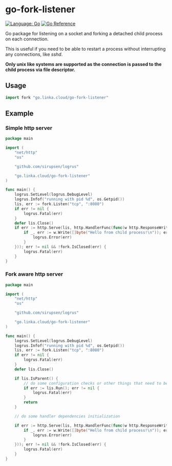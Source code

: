 # go-fork-listener

[![Language: Go](https://img.shields.io/badge/lang-Go-6ad7e5.svg?style=flat-square&logo=go)](https://golang.org/)
[![Go Reference](https://pkg.go.dev/badge/go.linka.cloud/go-fork-listener.svg)](https://pkg.go.dev/go.linka.cloud/go-fork-listener)

Go package for listening on a socket and forking a detached child process on each connection.

This is useful if you need to be able to restart a process without interrupting any connections, like *sshd*.

**Only unix like systems are supported as the connection is passed to the child process via file descriptor.**

## Usage

```go
import fork "go.linka.cloud/go-fork-listener"
```

## Example


### Simple http server

```go
package main

import (
	"net/http"
	"os"

	"github.com/sirupsen/logrus"

	"go.linka.cloud/go-fork-listener"
)

func main() {
	logrus.SetLevel(logrus.DebugLevel)
	logrus.Infof("running with pid %d", os.Getpid())
	lis, err := fork.Listen("tcp", ":8080")
	if err != nil {
		logrus.Fatal(err)
	}
	defer lis.Close()
	if err := http.Serve(lis, http.HandlerFunc(func(w http.ResponseWriter, r *http.Request) {
		if _, err := w.Write([]byte("Hello from child process!\n")); err != nil {
			logrus.Error(err)
		}
	})); err != nil && !fork.IsClosed(err) {
		logrus.Fatal(err)
	}
}
```

### Fork aware http server

```go
package main

import (
	"net/http"
	"os"

	"github.com/sirupsen/logrus"

	"go.linka.cloud/go-fork-listener"
)

func main() {
	logrus.SetLevel(logrus.DebugLevel)
	logrus.Infof("running with pid %d", os.Getpid())
	lis, err := fork.Listen("tcp", ":8080")
	if err != nil {
		logrus.Fatal(err)
	}
	defer lis.Close()

	if lis.IsParent() {
		// do some configuration checks or other things that need to be done only once
		if err := lis.Run(); err != nil {
			logrus.Fatal(err)
		}
		return
	}

	// do some handler dependencies initialization

	if err := http.Serve(lis, http.HandlerFunc(func(w http.ResponseWriter, r *http.Request) {
		if _, err := w.Write([]byte("Hello from child process!\n")); err != nil {
			logrus.Error(err)
		}
	})); err != nil && !fork.IsClosed(err) {
		logrus.Fatal(err)
	}
}

```
